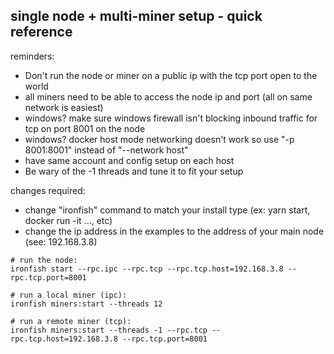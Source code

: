 
## single node + multi-miner setup - quick reference


reminders:

* Don't run the node or miner on a public ip with the tcp port open to the world
* all miners need to be able to access the node ip and port (all on same network is easiest)
* windows? make sure windows firewall isn't blocking inbound traffic for tcp on port 8001 on the node
* windows? docker host mode networking doesn't work so use "-p 8001:8001" instead of "--network host"
* have same account and config setup on each host
* Be wary of the -1 threads and tune it to fit your setup


changes required:

* change "ironfish" command to match your install type (ex: yarn start, docker run -it ..., etc)
* change the ip address in the examples to the address of your main node (see: 192.168.3.8)


```
# run the node:
ironfish start --rpc.ipc --rpc.tcp --rpc.tcp.host=192.168.3.8 --rpc.tcp.port=8001

# run a local miner (ipc):
ironfish miners:start --threads 12

# run a remote miner (tcp):
ironfish miners:start --threads -1 --rpc.tcp --rpc.tcp.host=192.168.3.8 --rpc.tcp.port=8001
```



